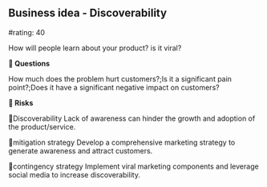 

## Business idea - Discoverability

#rating: 40


How will people learn about your product? is it viral?

**💭 Questions**

How much does the problem hurt customers?;Is it a significant pain point?;Does it have a significant negative impact on customers?

**🚨 Risks**

🚨Discoverability
Lack of awareness can hinder the growth and adoption of the product/service.

🚨mitigation strategy
Develop a comprehensive marketing strategy to generate awareness and attract customers.

🚨contingency strategy
Implement viral marketing components and leverage social media to increase discoverability.




